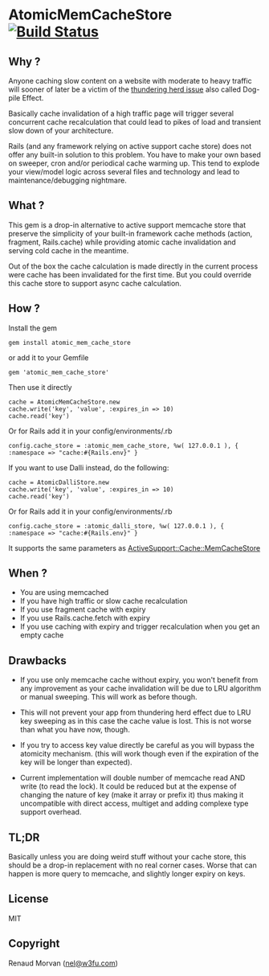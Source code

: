# AtomicMemCacheStore [![Build Status](https://travis-ci.org/nel/atomic_mem_cache_store.png?branch=master)](https://travis-ci.org/nel/atomic_mem_cache_store)

## Why ?

Anyone caching slow content on a website with moderate to heavy traffic will
sooner of later be a victim of the [thundering herd issue](http://en.wikipedia.org/wiki/Thundering_herd_problem) also called Dog-pile Effect.

Basically cache invalidation of a high traffic page will trigger several concurrent cache recalculation that could lead to pikes of load and transient slow down of your architecture.

Rails (and any framework relying on active support cache store) does not offer any built-in solution to this problem. You have to make your own based on sweeper, cron and/or periodical cache warming up. This tend to explode your view/model logic across several files and technology and lead to maintenance/debugging nightmare.

## What ?

This gem is a drop-in alternative to active support memcache store that preserve the simplicity of your built-in framework cache methods (action, fragment, Rails.cache) while providing atomic cache invalidation and serving cold cache in the meantime.

Out of the box the cache calculation is made directly in the current process were cache has been invalidated for the first time. But you could override this cache store to support async cache calculation.

## How ?

Install the gem

    gem install atomic_mem_cache_store
	
or add it to your Gemfile

    gem 'atomic_mem_cache_store'

Then use it directly
  
    cache = AtomicMemCacheStore.new
    cache.write('key', 'value', :expires_in => 10)
    cache.read('key')

Or for Rails add it in your config/environments/<env>.rb

    config.cache_store = :atomic_mem_cache_store, %w( 127.0.0.1 ), { :namespace => "cache:#{Rails.env}" }

If you want to use Dalli instead, do the following:

    cache = AtomicDalliStore.new
    cache.write('key', 'value', :expires_in => 10)
    cache.read('key')

Or for Rails add it in your config/environments/<env>.rb

    config.cache_store = :atomic_dalli_store, %w( 127.0.0.1 ), { :namespace => "cache:#{Rails.env}" }

It supports the same parameters as [ActiveSupport::Cache::MemCacheStore](http://apidock.com/rails/ActiveSupport/Cache/MemCacheStore)

## When ?

- You are using memcached
- If you have high traffic or slow cache recalculation
- If you use fragment cache with expiry
- If you use Rails.cache.fetch with expiry
- If you use caching with expiry and trigger recalculation when you get an empty cache

## Drawbacks

- If you use only memcache cache without expiry, you won't benefit from any improvement as your cache invalidation will be due to LRU algorithm or manual sweeping. This will work as before though.

- This will not prevent your app from thundering herd effect due to LRU key sweeping as in this case the cache value is lost. This is not worse than what you have now, though.

- If you try to access key value directly be careful as you will bypass the atomicity mechanism. (this will work though even if the expiration of the key will be longer than expected).

- Current implementation will double number of memcache read AND write (to read
  the lock). It could be reduced but at the expense of changing the nature of
  key (make it array or prefix it) thus making it uncompatible with direct access, multiget and adding
  complexe type support overhead.

## TL;DR

Basically unless you are doing weird stuff without your cache store, this should be a drop-in replacement with no real corner cases. Worse that can happen is more query to memcache, and slightly longer expiry on keys.

## License

MIT

## Copyright

Renaud Morvan (nel@w3fu.com)
